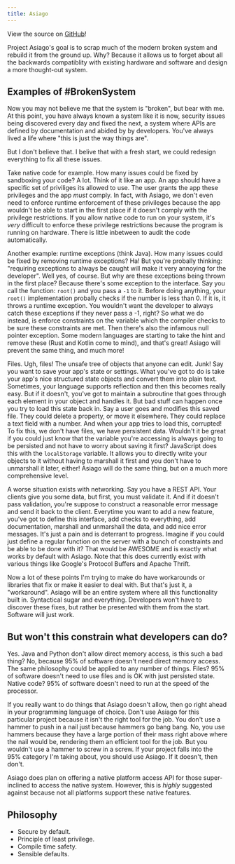 ```yaml
---
title: Asiago
---
```


View the source on [GitHub](https://github.com/projectasiago/asiago)!
 
Project Asiago's goal is to scrap much of the modern broken system and rebuild it from the ground up. Why? Because it allows us to forget about all the backwards compatiblity with existing hardware and software and design a more thought-out system.

## Examples of #BrokenSystem

Now you may not believe me that the system is "broken", but bear with me. At this point, you have always known a system like it is now, security issues being discovered every day and fixed the next, a system where APIs are defined by documentation and abided by by developers. You've always lived a life where "this is just the way things are".

But I don't believe that. I belive that with a fresh start, we could redesign everything to fix all these issues.

Take native code for example. How many issues could be fixed by sandboxing your code? A lot. Think of it like an app. An app should have a specific set of priviliges its allowed to use. The user grants the app these privileges and the app *must* comply. In fact, with Asiago, we don't even need to enforce runtime enforcement of these privileges because the app wouldn't be able to start in the first place if it doesn't comply with the privilege restrictions. If you allow native code to run on your system, it's *very* difficult to enforce these privilege restrictions because the program is running on hardware. There is little inbetween to audit the code automatically.

Another example: runtime exceptions (think Java). How many issues could be fixed by removing runtime exceptions? Ha! But you're probally thinking: "requiring exceptions to always be caught will make it very annoying for the developer". Well yes, of course. But why are these exceptions being thrown in the first place? Because there's some exception to the interface. Say you call the function: `root()` and you pass a `-1` to it. Before doing anything, your `root()` implementation probally checks if the number is less than 0. If it is, it throws a runtime exception. You wouldn't want the developer to always catch these exceptions if they never pass a -1, right? So what we do instead, is enforce constraints on the variable which the compiler checks to be sure these constraints are met. Then there's also the infamous null pointer exception. Some modern languages are starting to take the hint and remove these (Rust and Kotlin come to mind), and that's great! Asiago will prevent the same thing, and much more!

Files. Ugh, files! The unsafe tree of objects that anyone can edit. Junk! Say you want to save your app's state or settings. What you've got to do is take your app's nice structured state objects and convert them into plain text. Sometimes, your language supports reflection and then this becomes really easy. But if it doesn't, you've got to maintain a subroutine that goes through each element in your object and handles it. But bad stuff can happen once you try to load this state back in. Say a user goes and modifies this saved file. They could delete a property, or move it elsewhere. They could replace a text field with a number. And when your app tries to load this, corrupted! To fix this, we don't have files, we have persistent data. Wouldn't it be great if you could just know that the variable you're accessing is always going to be persisted and not have to worry about saving it first? JavaScript does this with the `localStorage` variable. It allows you to directly write your objects to it without having to marshall it first and you don't have to unmarshall it later, either! Asiago will do the same thing, but on a much more comprehensive level.

A worse situation exists with networking. Say you have a REST API. Your clients give you some data, but first, you must validate it. And if it doesn't pass validation, you're suppose to construct a reasonable error message and send it back to the client. Everytime you want to add a new feature, you've got to define this interface, add checks to everything, add documentation, marshall and unmarshall the data, and add nice error messages. It's just a pain and is deterrant to progress. Imagine if you could just define a regular function on the server with a bunch of constraints and be able to be done with it? That would be AWESOME and is exactly what works by default with Asiago. Note that this does currently exist with various things like Google's Protocol Buffers and Apache Thrift.

Now a lot of these points I'm trying to make do have workarounds or libraries that fix or make it easier to deal with. But that's just it, a "workaround". Asiago will be an entire system where all this functionality built in. Syntactical sugar and everything. Developers won't have to discover these fixes, but rather be presented with them from the start. Software will just work.

## But won't this constrain what developers can do?

Yes. Java and Python don't allow direct memory access, is this such a bad thing? No, because 95% of software doesn't need direct memory access. The same philosophy could be applied to any number of things. Files? 95% of software doesn't need to use files and is OK with just persisted state. Native code? 95% of software doesn't need to run at the speed of the processor.

If you really want to do things that Asiago doesn't allow, then go right ahead in your programming language of choice. Don't use Asiago for this particular project because it isn't the right tool for the job. You don't use a hammer to push in a nail just because hammers go bang bang. No, you use hammers because they have a large portion of their mass right above where the nail would be, rendering them an efficient tool for the job. But you wouldn't use a hammer to screw in a screw. If your project falls into the 95% category I'm taking about, you should use Asiago. If it doesn't, then don't.

Asiago does plan on offering a native platform access API for those super-inclined to access the native system. However, this is *highly* suggested against because not all platforms support these native features.

## Philosophy

 - Secure by default.
 - Principle of least privilege.
 - Compile time safety.
 - Sensible defaults.

